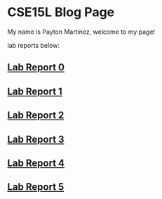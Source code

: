 # CSE15L Blog Page

My name is Payton Martinez, welcome to my page!

lab reports below:

## [Lab Report 0](lab-report-0-week-0.html)

## [Lab Report 1](lab-report-1-week-1.html)

## [Lab Report 2](lab-report-2-week-3.html)

## [Lab Report 3](lab-report-3-week-5.html)

## [Lab Report 4](lab-report-4-week-7.html)

## [Lab Report 5](lab-report-5-week-9.html)